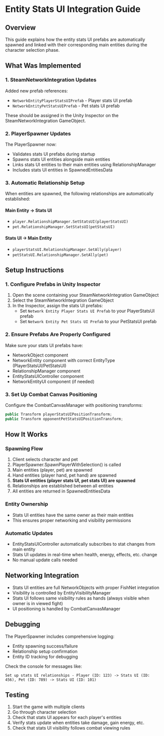 # Entity Stats UI Integration Guide

## Overview
This guide explains how the entity stats UI prefabs are automatically spawned and linked with their corresponding main entities during the character selection phase.

## What Was Implemented

### 1. SteamNetworkIntegration Updates
Added new prefab references:
- `NetworkEntityPlayerStatsUIPrefab` - Player stats UI prefab 
- `NetworkEntityPetStatsUIPrefab` - Pet stats UI prefab

These should be assigned in the Unity Inspector on the SteamNetworkIntegration GameObject.

### 2. PlayerSpawner Updates
The PlayerSpawner now:
- Validates stats UI prefabs during startup
- Spawns stats UI entities alongside main entities
- Links stats UI entities to their main entities using RelationshipManager
- Includes stats UI entities in SpawnedEntitiesData

### 3. Automatic Relationship Setup
When entities are spawned, the following relationships are automatically established:

#### Main Entity → Stats UI
- `player.RelationshipManager.SetStatsUI(playerStatsUI)`
- `pet.RelationshipManager.SetStatsUI(petStatsUI)`

#### Stats UI → Main Entity  
- `playerStatsUI.RelationshipManager.SetAlly(player)`
- `petStatsUI.RelationshipManager.SetAlly(pet)`

## Setup Instructions

### 1. Configure Prefabs in Unity Inspector
1. Open the scene containing your SteamNetworkIntegration GameObject
2. Select the SteamNetworkIntegration GameObject
3. In the Inspector, assign the stats UI prefabs:
   - Set `Network Entity Player Stats UI Prefab` to your PlayerStatsUI prefab
   - Set `Network Entity Pet Stats UI Prefab` to your PetStatsUI prefab

### 2. Ensure Prefabs Are Properly Configured
Make sure your stats UI prefabs have:
- NetworkObject component
- NetworkEntity component with correct EntityType (PlayerStatsUI/PetStatsUI)
- RelationshipManager component
- EntityStatsUIController component
- NetworkEntityUI component (if needed)

### 3. Set Up Combat Canvas Positioning
Configure the CombatCanvasManager with positioning transforms:
```csharp
public Transform playerStatsUIPositionTransform;
public Transform opponentPetStatsUIPositionTransform;
```

## How It Works

### Spawning Flow
1. Client selects character and pet
2. PlayerSpawner.SpawnPlayerWithSelection() is called
3. Main entities (player, pet) are spawned
4. Hand entities (player hand, pet hand) are spawned  
5. **Stats UI entities (player stats UI, pet stats UI) are spawned**
6. Relationships are established between all entities
7. All entities are returned in SpawnedEntitiesData

### Entity Ownership
- Stats UI entities have the same owner as their main entities
- This ensures proper networking and visibility permissions

### Automatic Updates
- EntityStatsUIController automatically subscribes to stat changes from main entity
- Stats UI updates in real-time when health, energy, effects, etc. change
- No manual update calls needed

## Networking Integration
- Stats UI entities are full NetworkObjects with proper FishNet integration
- Visibility is controlled by EntityVisibilityManager 
- Stats UI follows same visibility rules as hands (always visible when owner is in viewed fight)
- UI positioning is handled by CombatCanvasManager

## Debugging
The PlayerSpawner includes comprehensive logging:
- Entity spawning success/failure
- Relationship setup confirmation
- Entity ID tracking for debugging

Check the console for messages like:
```
Set up stats UI relationships - Player (ID: 123) -> Stats UI (ID: 456), Pet (ID: 789) -> Stats UI (ID: 101)
```

## Testing
1. Start the game with multiple clients
2. Go through character selection
3. Check that stats UI appears for each player's entities
4. Verify stats update when entities take damage, gain energy, etc.
5. Check that stats UI visibility follows combat viewing rules 
